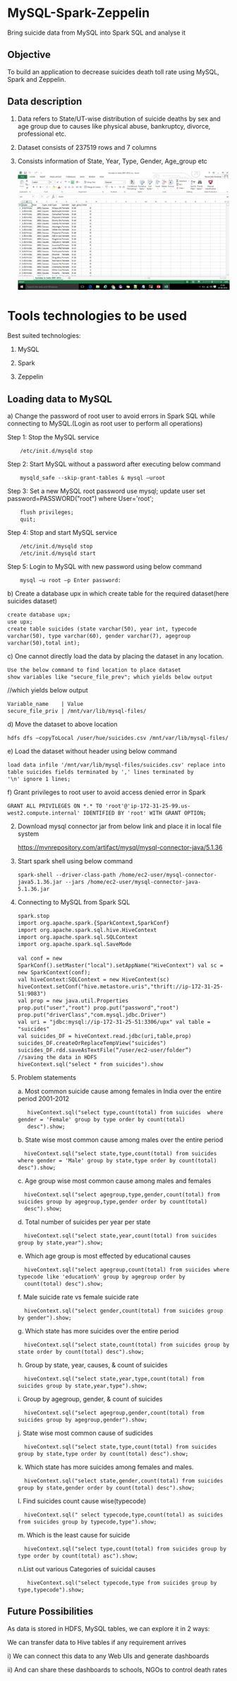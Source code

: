 # MySQL-Spark-Zeppelin

Bring suicide data from MySQL into Spark SQL and analyse it

## Objective

To build an application to decrease suicides death toll rate using MySQL, Spark and Zeppelin.

## Data description

1. Data refers to State/UT-wise distribution of suicide deaths by sex and age group due to causes like physical abuse, bankruptcy,
   divorce, professional etc.

2. Dataset consists of 237519 rows and 7 columns

3. Consists information of State, Year, Type, Gender, Age_group etc
   
   ![alt text](images/output1.png)
   
# Tools technologies to be used

Best suited technologies:

 1. MySQL
 
 2. Spark
 
 3. Zeppelin

## Loading data to MySQL 

a)  Change the password of root user to avoid errors in Spark SQL while connecting to MySQL.(Login as root user to perform all    operations) 

Step 1: Stop the MySQL service 
        
        /etc/init.d/mysqld stop 

Step 2: Start MySQL without a password after executing below command 
        
        mysqld_safe --skip-grant-tables & mysql –uroot

Step 3: Set a new MySQL root password use mysql; update user set password=PASSWORD("root") where User='root'; 

        flush privileges; 
        quit;

Step 4: Stop and start MySQL service 
        
        /etc/init.d/mysqld stop 
        /etc/init.d/mysqld start 

Step 5: Login to MySQL with new password using below command 

        mysql –u root –p Enter password: 

b)  Create a database upx in which create table for the required dataset(here suicides dataset) 
    
    create database upx; 
    use upx; 
    create table suicides (state varchar(50), year int, typecode varchar(50), type varchar(60), gender varchar(7), agegroup      
    varchar(50),total int); 

c) One cannot directly load the data by placing the dataset in any location. 

    Use the below command to find location to place dataset 
    show variables like "secure_file_prev"; which yields below output 
    
   //which yields below output
   
    Variable_name    | Value                    
    secure_file_priv | /mnt/var/lib/mysql-files/ 
 
d) Move the dataset to above location 
    
    hdfs dfs –copyToLocal /user/hue/suicides.csv /mnt/var/lib/mysql-files/ 

e)  Load the dataset without header using below command 
   
    load data infile '/mnt/var/lib/mysql-files/suicides.csv' replace into table suicides fields terminated by ',' lines terminated by   
    '\n' ignore 1 lines;

f) Grant privileges to root user to avoid access denied error in Spark 
   
    GRANT ALL PRIVILEGES ON *.* TO 'root'@'ip-172-31-25-99.us-west2.compute.internal' IDENTIFIED BY 'root' WITH GRANT OPTION;  

2) Download mysql connector jar from below link and place it in local file system
    
   https://mvnrepository.com/artifact/mysql/mysql-connector-java/5.1.36  

3) Start spark shell using below command 
   
       spark-shell --driver-class-path /home/ec2-user/mysql-connector-java5.1.36.jar --jars /home/ec2-user/mysql-connector-java-  
       5.1.36.jar  

4) Connecting to MySQL from Spark SQL 
         
       spark.stop 
       import org.apache.spark.{SparkContext,SparkConf} 
       import org.apache.spark.sql.hive.HiveContext
       import org.apache.spark.sql.SQLContext 
       import org.apache.spark.sql.SaveMode  

       val conf = new SparkConf().setMaster("local").setAppName("HiveContext") val sc = new SparkContext(conf); 
       val hiveContext:SQLContext = new HiveContext(sc) 
       hiveContext.setConf("hive.metastore.uris","thrift://ip-172-31-25-51:9083")  
       val prop = new java.util.Properties 
       prop.put("user","root") prop.put("password","root")
       prop.put("driverClass","com.mysql.jdbc.Driver") 
       val uri = "jdbc:mysql://ip-172-31-25-51:3306/upx" val table = "suicides"  
       val suicides_DF = hiveContext.read.jdbc(uri,table,prop) 
       suicides_DF.createOrReplaceTempView("suicides") 
       suicides_DF.rdd.saveAsTextFile(“/user/ec2-user/folder”)            //saving the data in HDFS  
       hiveContext.sql("select * from suicides").show  

5) Problem statements 

      a. Most common suicide cause among females in India over the entire period 2001-2012  
          
          hiveContext.sql("select type,count(total) from suicides  where gender = 'Female' group by type order by count(total) 
          desc").show; 

      b. State wise most common cause among males over the entire period  
          
         hiveContext.sql("select state,type,count(total) from suicides  where gender = 'Male' group by state,type order by count(total)           desc").show;  

      c. Age group wise most common cause among males and females  
          
         hiveContext.sql("select agegroup,type,gender,count(total) from suicides group by agegroup,type,gender order by count(total) 
         desc").show;  

      d. Total number of suicides per year per state  
 
         hiveContext.sql("select state,year,count(total) from suicides group by state,year").show;  

      e. Which age group is most effected by educational causes  
 
         hiveContext.sql("select agegroup,count(total) from suicides where typecode like 'education%' group by agegroup order by     
         count(total) desc").show;  

      f. Male suicide rate vs female suicide rate  
         
         hiveContext.sql("select gender,count(total) from suicides group by gender").show;

      g. Which state has more suicides over the entire period  

         hiveContext.sql("select state,count(total) from suicides group by state order by count(total) desc").show; 

      h. Group by state, year, causes, & count of suicides  

         hiveContext.sql("select state,year,type,count(total) from suicides group by state,year,type").show; 

     i. Group by agegroup, gender, & count of suicides  

         hiveContext.sql("select agegroup,gender,count(total) from suicides group by agegroup,gender").show;  

     j. State wise most common cause of sudicides  
         
         hiveContext.sql("select state,type,count(total) from suicides group by state,type order by count(total) desc").show; 

     k. Which state has more suicides among females and males.  
         
         hiveContext.sql("select state,gender,count(total) from suicides group by state,gender order by count(total) desc").show; 

     l. Find suicides count cause wise(typecode)  

         hiveContext.sql(" select typecode,type,count(total) as suicides  from suicides group by typecode,type").show;  

      m. Which is the least cause for suicide  
         
         hiveContext.sql("select type,count(total) from suicides group by type order by count(total) asc").show; 

      n.List out various Categories of suicidal causes 

          hiveContext.sql("select typecode,type from suicides group by type,typecode").show;
          
          
  ## Future Possibilities
  
  As data is stored in HDFS, MySQL tables, we can explore it in 2 ways:

We can transfer data to Hive tables if any requirement arrives

i) We can connect this data to any Web UIs and generate dashboards

ii) And can share these dashboards to schools, NGOs to control death rates

